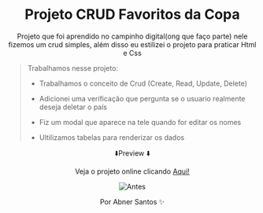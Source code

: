 <div align="center">
 <h1> Projeto CRUD Favoritos da Copa </h1>
 <p>Projeto que foi aprendido  no campinho digital(ong que faço parte) nele fizemos um crud simples, além disso eu estilizei o projeto para praticar Html e Css</P>
 </div>



> Trabalhamos nesse projeto:
> * Trabalhamos o conceito de Crud (Create, Read, Update, Delete)
>
> * Adicionei uma verificação que pergunta se o usuario realmente deseja deletar o país
> * Fiz um modal que aparece na tele quando for editar os nomes
> * Ultilizamos tabelas para renderizar os dados


<div align="center">


⬇️Preview ⬇️


  <p style="text-align:center;">Veja o projeto online clicando <a href="https://favoritosdacopa.netlify.app/">Aqui!</a></p>


![Antes](https://user-images.githubusercontent.com/107922389/189752857-34b5fcab-6710-4037-9339-380706f933e5.gif)


   <p style="text-align: center;">Por Abner Santos ✨</p>
  </div>




 




